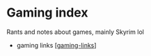 # Gaming index
Rants and notes about games, mainly Skyrim lol

- gaming links [[gaming-links]]

[//begin]: # "Autogenerated link references for markdown compatibility"
[gaming-links]: gaming-links "Skyrim"
[//end]: # "Autogenerated link references"